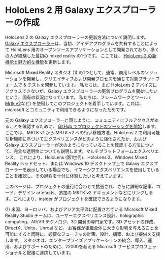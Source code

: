 # <a name="the-making-of-galaxy-explorer-for-hololens-2"></a>HoloLens 2 用 Galaxy エクスプローラーの作成

HoloLens 2 の Galaxy エクスプローラーの更新方法について説明します。 [Galaxy エクスプローラー](https://docs.microsoft.com/windows/mixed-reality/galaxy-explorer "Galaxy エクスプローラー")は、当初、アイデアプログラムを共有することによって HoloLens 用のオープンソースアプリケーションとして開発されており、多くの人が経験した最初の mixed reality の1つです。 ここでは、 [HoloLens 2 の新機能と魅力的な機能](https://www.microsoft.com/hololens/hardware)を更新します。

Microsoft Mixed Reality スタジオ (1) の1つとして、通常、商用レベルのソリューションを開発し、クリエイティブおよび開発プロセスを通じて対象プラットフォームで & テストを開発しています。 私たちは、まだ HoloLens 2 デバイスにアクセスできないが、Galaxy エクスプローラーの更新プログラムを開始したいという、固有の状況になっています。 私たちは、フレームワークとツール ( [Mrtk v2](https://microsoft.github.io/MixedRealityToolkit-Unity/Documentation/GettingStartedWithTheMRTK.html)など) を使用してこのプロジェクトを着手しています。これは、microsoft とコミュニティで利用できるようになったためです。

元の Galaxy エクスプローラーと同じように、コミュニティにフルアクセスがあることを確認するために、 [GitHub でプロジェクトのソーシングを開始](https://github.com/Microsoft/GalaxyExplorer)します。 ここでは、MRTK v1 から MRTK v2 への行い移植方法、HoloLens 2 で利用可能な新機能に基づいてエクスペリエンスがどのように強化されたか、および Galaxy エクスプローラーが次のようになっていることを確認する方法について、完全な透明性についても説明します。マルチプラットフォームエクスペリエンス。 これにより、HoloLens (第1世代)、HoloLens 2、Windows Mixed Reality ヘッドセット、または Windows 10 デスクトップ上で Galaxy エクスプローラーを表示している場合でも、イマーシブエクスペリエンスを使用していることを確認し、その過程を十分に体験したいと考えています。

このページは、プロジェクトの進行に合わせて拡張され、さらに詳細な記事、コード、デザイン artefacts、追加の MRTK v2 ドキュメントなどにリンクします。これにより、insider がプロジェクトを確認できるようになります。



(1) 米国、ヨーロッパ、およびアジア太平洋に配置されている Microsoft Mixed Reality Studio チームは、ユーザーエクスペリエンス設計、holographic computing、AR/VR テクノロジ、3D 開発の専門家です。3D アセットの作成、DirectX、Unity、Unreal など。 お客様が組織全体に大きな影響を与えることを可能にすると同時に、必要なフューチャの計画、設計、構築、および提供を支援します。 スタジオは、エンタープライズアプリケーションの統合、導入、運用、およびサポートのために、22000を超える Microsoft サービスプロフェッショナルと密接に連携しています。
